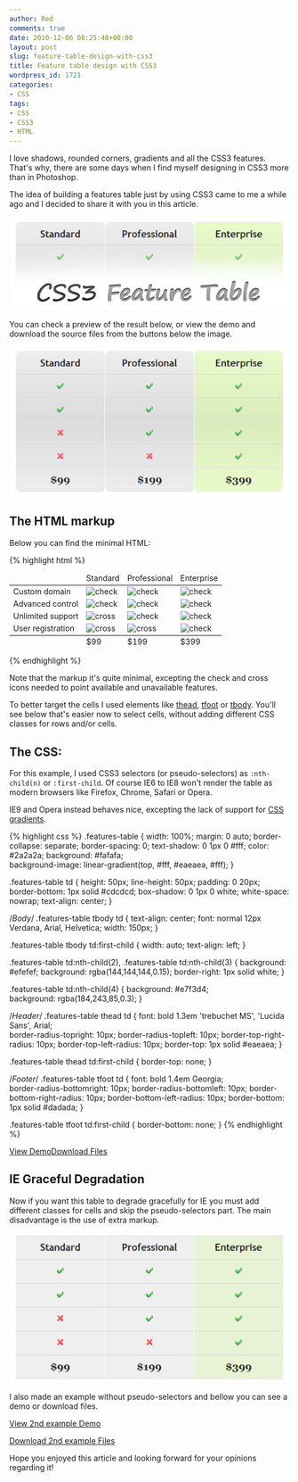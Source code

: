 ```yaml
---
author: Red
comments: true
date: 2010-12-06 08:25:48+00:00
layout: post
slug: feature-table-design-with-css3
title: Feature table design with CSS3
wordpress_id: 1721
categories:
- CSS
tags:
- CSS
- CSS3
- HTML
---
```


I love shadows, rounded corners, gradients and all the CSS3 features. That's why, there are some days when I find myself designing in CSS3 more than in Photoshop. 

The idea of building a features table just by using CSS3 came to me a while ago and I decided to share it with you in this article.

[![Feature table design with CSS3](/wp-content/uploads/2010/12/css3-feature-table.png)](/feature-table-design-with-css3)

<!-- more -->

You can check a preview of the result below, or view the demo and download the source files from the buttons below the image.

![](/wp-content/uploads/2010/12/feature-table-preview.png)

## The HTML markup

Below you can find the minimal HTML:

{% highlight html %}
<table class="features-table">
  <thead>
    <tr>
      <td></td>
      <td>Standard</td>
      <td>Professional</td>
      <td>Enterprise</td>
    </tr>
  </thead>
  <tfoot>
    <tr>
      <td></td>
      <td>$99</td>
      <td>$199</td>
      <td>$399</td>
    </tr>
  </tfoot>          
  <tbody>
    <tr>
      <td>Custom domain</td>
      <td><img src="check.png" width="16" height="16" alt="check"></td>
      <td><img src="check.png" width="16" height="16" alt="check"></td>
      <td><img src="check.png" width="16" height="16" alt="check"></td>     
    </tr>
    <tr>
      <td>Advanced control</td>
      <td><img src="check.png" width="16" height="16" alt="check"></td>
      <td><img src="check.png" width="16" height="16" alt="check"></td>
      <td><img src="check.png" width="16" height="16" alt="check"></td>     
    </tr>
    <tr>
      <td>Unlimited support</td>
      <td><img src="cross.png" width="16" height="16" alt="cross"></td>
      <td><img src="check.png" width="16" height="16" alt="check"></td>
      <td><img src="check.png" width="16" height="16" alt="check"></td>
    </tr>
    <tr>
      <td>User registration</td>
      <td><img src="cross.png" width="16" height="16" alt="cross"></td>
      <td><img src="cross.png" width="16" height="16" alt="cross"></td>
      <td><img src="check.png" width="16" height="16" alt="check"></td>
    </tr>
  </tbody>
</table>
{% endhighlight %} 

Note that the markup it's quite minimal, excepting the check and cross icons needed to point available and unavailable features.

To better target the cells I used elements like [thead](http://www.w3schools.com/tags/tag_thead.asp), [tfoot](http://www.w3schools.com/tags/tag_tfoot.asp) or [tbody](http://www.w3schools.com/TAGS/tag_tbody.asp). You'll see below that's easier now to select cells, without adding different CSS classes for rows and/or cells.

## The CSS:

For this example, I used CSS3 selectors (or pseudo-selectors) as `:nth-child(n)` or `:first-child`. Of course IE6 to IE8 won't render the table as modern browsers like Firefox, Chrome, Safari or Opera.

IE9 and Opera instead behaves nice, excepting the lack of support for [CSS gradients](/css-gradients-quick-tutorial).

{% highlight css %}
.features-table {
  width: 100%;
  margin: 0 auto;
  border-collapse: separate;
  border-spacing: 0;
  text-shadow: 0 1px 0 #fff;
  color: #2a2a2a;
  background: #fafafa;  
  background-image: linear-gradient(top, #fff, #eaeaea, #fff);
}

.features-table td {
  height: 50px;
  line-height: 50px;
  padding: 0 20px;
  border-bottom: 1px solid #cdcdcd;
  box-shadow: 0 1px 0 white;
  white-space: nowrap;
  text-align: center;
}

/*Body*/
.features-table tbody td {
  text-align: center;
  font: normal 12px Verdana, Arial, Helvetica;
  width: 150px;
}

.features-table tbody td:first-child {
  width: auto;
  text-align: left;
}

.features-table td:nth-child(2), 
.features-table td:nth-child(3) {
  background: #efefef;
  background: rgba(144,144,144,0.15);
  border-right: 1px solid white;
}


.features-table td:nth-child(4) {
  background: #e7f3d4;  
  background: rgba(184,243,85,0.3);
}

/*Header*/
.features-table thead td {
  font: bold 1.3em 'trebuchet MS', 'Lucida Sans', Arial;  
  border-radius-topright: 10px;
  border-radius-topleft: 10px; 
  border-top-right-radius: 10px;
  border-top-left-radius: 10px;
  border-top: 1px solid #eaeaea; 
}

.features-table thead td:first-child {
  border-top: none;
}

/*Footer*/
.features-table tfoot td {
  font: bold 1.4em Georgia;  
  border-radius-bottomright: 10px;
  border-radius-bottomleft: 10px; 
  border-bottom-right-radius: 10px;
  border-bottom-left-radius: 10px;
  border-bottom: 1px solid #dadada;
}

.features-table tfoot td:first-child {
  border-bottom: none;
}
{% endhighlight %}   

[View Demo](/wp-content/uploads/2010/12/feature-table.html)[Download Files](/wp-content/uploads/2010/12/feature-table.zip)


## IE Graceful Degradation

Now if you want this table to degrade gracefully for IE you must add different classes for cells and skip the pseudo-selectors part. The main disadvantage is the use of extra markup.

![](/wp-content/uploads/2010/12/feature-table-ie-preview.png)

I also made an example without pseudo-selectors and bellow you can see a demo or download files.

[View 2nd example Demo](/wp-content/uploads/2010/12/feature-table-ie.html)

[Download 2nd example Files](/wp-content/uploads/2010/12/feature-table-ie.zip)

Hope you enjoyed this article and looking forward for your opinions regarding it!